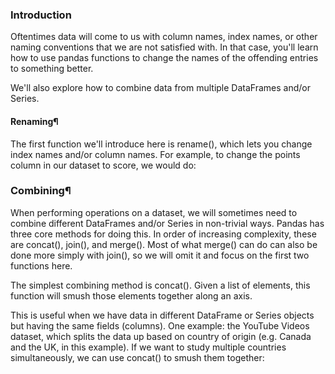 ### Introduction
Oftentimes data will come to us with column names, index names, or other naming conventions that we are not satisfied with. In that case, you'll learn how to use pandas functions to change the names of the offending entries to something better.

We'll also explore how to combine data from multiple DataFrames and/or Series.

#### Renaming¶
The first function we'll introduce here is rename(), which lets you change index names and/or column names. For example, to change the points column in our dataset to score, we would do:


### Combining¶
When performing operations on a dataset, we will sometimes need to combine different DataFrames and/or Series in non-trivial ways. Pandas has three core methods for doing this. In order of increasing complexity, these are concat(), join(), and merge(). Most of what merge() can do can also be done more simply with join(), so we will omit it and focus on the first two functions here.

The simplest combining method is concat(). Given a list of elements, this function will smush those elements together along an axis.

This is useful when we have data in different DataFrame or Series objects but having the same fields (columns). One example: the YouTube Videos dataset, which splits the data up based on country of origin (e.g. Canada and the UK, in this example). If we want to study multiple countries simultaneously, we can use concat() to smush them together:
